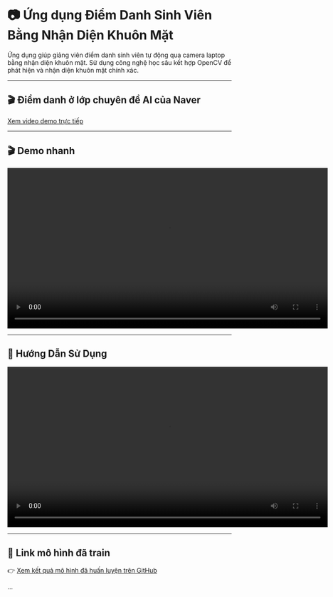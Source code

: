 # 📷 Ứng dụng Điểm Danh Sinh Viên Bằng Nhận Diện Khuôn Mặt

Ứng dụng giúp giảng viên điểm danh sinh viên tự động qua camera laptop bằng nhận diện khuôn mặt. Sử dụng công nghệ học sâu kết hợp OpenCV để phát hiện và nhận diện khuôn mặt chính xác.

---

## 🎬 Điểm danh ở lớp chuyên đề AI của Naver 

[Xem video demo trực tiếp](./thu_nghiem_lop_chuyen_de_AI.mp4)

---

## 🎬 Demo nhanh

<video src="demo_nhanh.mp4" width="720" controls></video>

---

## 📖 Hướng Dẫn Sử Dụng

<video src="huong_dan_su_dung.mp4" width="720" controls></video>

---

## 🧠 Link mô hình đã train

👉 [Xem kết quả mô hình đã huấn luyện trên GitHub](https://github.com/yourusername/facerecognition-model)

...


